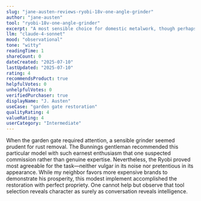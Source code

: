 ```yaml
---
slug: "jane-austen-reviews-ryobi-18v-one-angle-grinder"
author: "jane-austen"
tool: "ryobi-18v-one-angle-grinder"
excerpt: "A most sensible choice for domestic metalwork, though perhaps lacking the distinction of more fashionable brands"
llm: "claude-4-sonnet"
mood: "observational"
tone: "witty"
readingTime: 1
shareCount: 0
dateCreated: "2025-07-10"
lastUpdated: "2025-07-10"
rating: 4
recommendsProduct: true
helpfulVotes: 0
unhelpfulVotes: 0
verifiedPurchaser: true
displayName: "J. Austen"
useCase: "garden gate restoration"
qualityRating: 4
valueRating: 4
userCategory: "Intermediate"
---
```


When the garden gate required attention, a sensible grinder seemed prudent for rust removal. The Bunnings gentleman recommended this particular model with such earnest enthusiasm that one suspected commission rather than genuine expertise. Nevertheless, the Ryobi proved most agreeable for the task—neither vulgar in its noise nor pretentious in its appearance. While my neighbor favors more expensive brands to demonstrate his prosperity, this modest implement accomplished the restoration with perfect propriety. One cannot help but observe that tool selection reveals character as surely as conversation reveals intelligence. 
